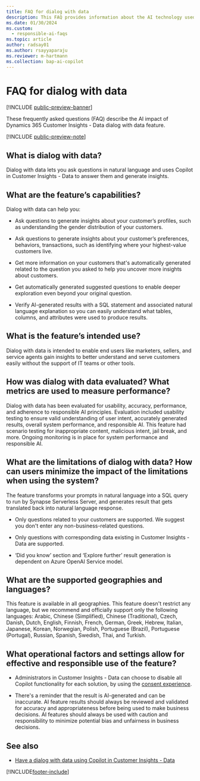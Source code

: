 ```yaml
---
title: FAQ for dialog with data
description: This FAQ provides information about the AI technology used in dialog with data. It provides key considerations and details about how AI is used, how it was tested and evaluated, and any specific limitations.
ms.date: 01/30/2024
ms.custom: 
  - responsible-ai-faqs
ms.topic: article
author: radsay01
ms.author: rsayyaparaju
ms.reviewer: m-hartmann
ms.collection: bap-ai-copilot 
---
```


# FAQ for dialog with data

[!INCLUDE [public-preview-banner](includes/public-preview-banner.md)]

These frequently asked questions (FAQ) describe the AI impact of Dynamics 365 Customer Insights - Data dialog with data feature.

[!INCLUDE [public-preview-note](includes/public-preview-note.md)]

## What is dialog with data?

Dialog with data lets you ask questions in natural language and uses Copilot in Customer Insights - Data to answer them and generate insights.

## What are the feature’s capabilities?

Dialog with data can help you:

- Ask questions to generate insights about your customer’s profiles, such as understanding the gender distribution of your customers.

- Ask questions to generate insights about your customer’s preferences, behaviors, transactions, such as identifying where your highest-value customers live.

- Get more information on your customers that's automatically generated related to the question you asked to help you uncover more insights about customers.

- Get automatically generated suggested questions to enable deeper exploration even beyond your original question.

- Verify AI-generated results with a SQL statement and associated natural language explanation so you can easily understand what tables, columns, and attributes were used to produce results.

## What is the feature’s intended use?

Dialog with data is intended to enable end users like marketers, sellers, and service agents gain insights to better understand and serve customers easily without the support of IT teams or other tools.

## How was dialog with data evaluated? What metrics are used to measure performance?

Dialog with data has been evaluated for usability, accuracy, performance, and adherence to responsible AI principles. Evaluation included usability testing to ensure valid understanding of user intent, accurately generated results, overall system performance, and responsible AI. This feature had scenario testing for inappropriate content, malicious intent, jail break, and more. Ongoing monitoring is in place for system performance and responsible AI.  

## What are the limitations of dialog with data? How can users minimize the impact of the limitations when using the system?

The feature transforms your prompts in natural language into a SQL query to run by Synapse Serverless Server, and generates result that gets translated back into natural language response.

- Only questions related to your customers are supported. We suggest you don't enter any non-business-related questions.

- Only questions with corresponding data existing in Customer Insights - Data are supported.

- ‘Did you know’ section and ‘Explore further’ result generation is dependent on Azure OpenAI Service model.  

## What are the supported geographies and languages?

This feature is available in all geographies. This feature doesn't restrict any language, but we recommend and officially support only the following languages: Arabic, Chinese (Simplified), Chinese (Traditional), Czech, Danish, Dutch, English, Finnish, French, German, Greek, Hebrew, Italian, Japanese, Korean, Norwegian, Polish, Portuguese (Brazil), Portuguese (Portugal), Russian, Spanish, Swedish, Thai, and Turkish.

## What operational factors and settings allow for effective and responsible use of the feature?

- Administrators in Customer Insights - Data can choose to disable all Copilot functionality for each solution, by using the [consent experience](copilot-global-consent.md).

- There's a reminder that the result is AI-generated and can be inaccurate. AI feature results should always be reviewed and validated for accuracy and appropriateness before being used to make business decisions. AI features should always be used with caution and responsibility to minimize potential bias and unfairness in business decisions.

## See also

- [Have a dialog with data using Copilot in Customer Insights - Data](dialog-with-data.md)

[!INCLUDE[footer-include](includes/footer-banner.md)]
